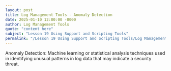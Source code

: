 ```yaml
---
layout: post
title: Log Management Tools - Anomaly Detection
date: 2025-01-10 12:00:00 -0000
author: Log Management Tools
quote: "content here"
subject: "Lesson 19 Using Support and Scripting Tools"
permalink: "/Lesson 19 Using Support and Scripting Tools/Log Management Tools/Log Management Tools - Anomaly Detection"
---
```


Anomaly Detection: Machine learning or statistical analysis techniques used in identifying unusual patterns in log data that may indicate a security threat.
